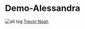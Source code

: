 # Demo-Alessandra
![alt tag](https://raw.githubusercontent.com/aleschnider/Demo-Alessandra/master/Mawana.JPG)
[Trevor Noah](https://www.youtube.com/watch?v=4DMEekDsN2M)

